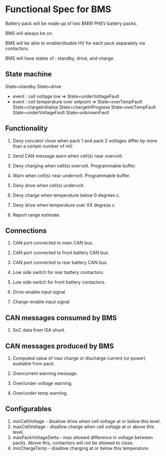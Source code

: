 # Functional Spec for BMS

Battery pack will be made up of two BMW PHEV battery packs.

BMS will always be on.

BMS will be able to enable/disable HV for each pack separately via contactors.

BMS will have states of : standby, drive, and charge.

## State machine

State=standby
State=drive
  - event : cell voltage low => State=underVoltageFault
  - event : cell temperature over setpoint => State=overTempFault
State=chargeInitialise
State=chargeInProgress
State=overTempFault
State=underVoltageFault
State=unknownFault

## Functionality

1. Deny concator close when pack 1 and pack 2 voltages differ by more than a
   certain number of mV.

2. Send CAN message warn when cell(s) near overvolt.

3. Deny charging when cell(s) overvolt. Programmable buffer.

4. Warn when cell(s) near undervolt. Programmable buffer.

5. Deny drive when cell(s) undervolt.

6. Deny charge when temperature below 0 degrees c.

7. Deny drive when temperature over XX degress c.

8. Report range estimate.

## Connections

1. CAN port connected to main CAN bus.

2. CAN port connected to front battery CAN bus.

3. CAN port connected to rear battery CAN bus.

4. Low side switch for rear battery contactors.

5. Low side switch for front battery contactors.

6. Drive-enable input signal

7. Charge-enable input signal

## CAN messages consumed by BMS

1. SoC data from ISA shunt.

## CAN messages produced by BMS

1. Computed value of max charge or discharge current (or power) available from
   pack.

2. Overcurrent warning message.

3. Over/under voltage warning.

4. Over/under temp warning.

## Configurables

1. minCellVoltage - disallow drive when cell voltage at or below this level.
2. maxCellVoltage - disallow charge when cell voltage at or above this level.
3. maxPackVoltageDelta - max allowed difference in voltage between packs. Above
   this, contactors will not be allowed to close.
4. minChargeTemp - disallow charging at or below this temperature.

